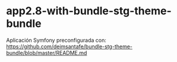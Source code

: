 app2.8-with-bundle-stg-theme-bundle
=======================

Aplicación Symfony preconfigurada con: https://github.com/deimsantafe/bundle-stg-theme-bundle/blob/master/README.md

